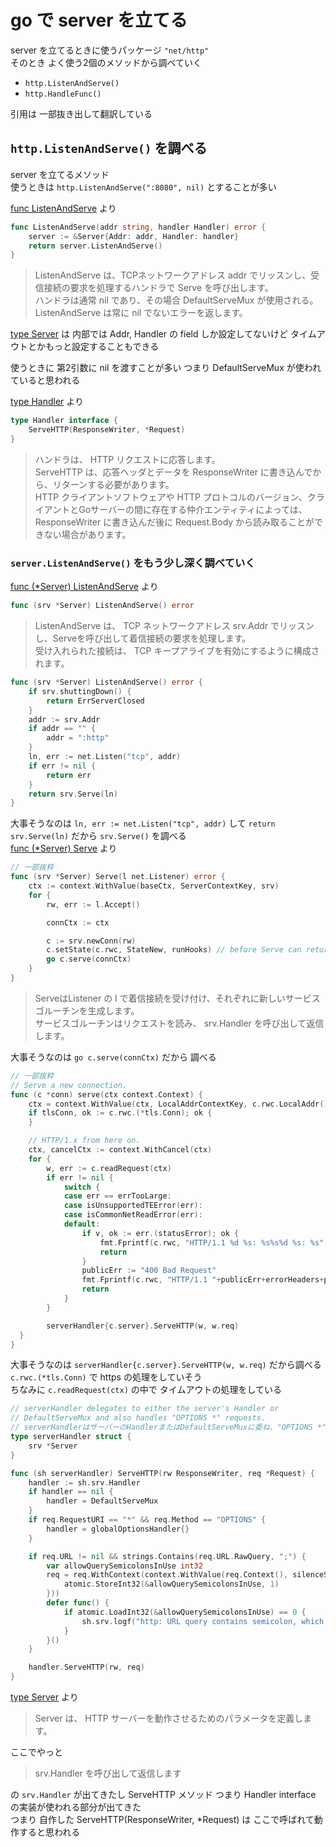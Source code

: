 # go で server を立てる
server を立てるときに使うパッケージ `"net/http"`  
そのとき よく使う2個のメソッドから調べていく  
- `http.ListenAndServe()`  
- `http.HandleFunc()`  

引用は 一部抜き出して翻訳している  

## `http.ListenAndServe()` を調べる
server を立てるメソッド  
使うときは `http.ListenAndServe(":8080", nil)` とすることが多い  

[func ListenAndServe](https://pkg.go.dev/net/http#ListenAndServe) より  
```go
func ListenAndServe(addr string, handler Handler) error {
	server := &Server{Addr: addr, Handler: handler}
	return server.ListenAndServe()
}
```
>ListenAndServe は、TCPネットワークアドレス addr でリッスンし、受信接続の要求を処理するハンドラで Serve を呼び出します。  
>ハンドラは通常 nil であり、その場合 DefaultServeMux が使用される。  
>ListenAndServe は常に nil でないエラーを返します。  

[type Server](https://pkg.go.dev/net/http#Server) は 内部では Addr, Handler の field しか設定してないけど タイムアウトとかもっと設定することもできる  

使うときに 第2引数に nil を渡すことが多い つまり DefaultServeMux が使われていると思われる  

[type Handler](https://pkg.go.dev/net/http#Handler) より  
```go
type Handler interface {
	ServeHTTP(ResponseWriter, *Request)
}
```
>ハンドラは、 HTTP リクエストに応答します。  
>ServeHTTP は、応答ヘッダとデータを ResponseWriter に書き込んでから、リターンする必要があります。  
>HTTP クライアントソフトウェアや HTTP プロトコルのバージョン、クライアントとGoサーバーの間に存在する仲介エンティティによっては、 ResponseWriter に書き込んだ後に Request.Body から読み取ることができない場合があります。  

### `server.ListenAndServe()` をもう少し深く調べていく
[func (*Server) ListenAndServe](https://pkg.go.dev/net/http#Server.ListenAndServe) より  
```go
func (srv *Server) ListenAndServe() error
```
>ListenAndServe は、 TCP ネットワークアドレス srv.Addr でリッスンし、Serveを呼び出して着信接続の要求を処理します。  
>受け入れられた接続は、 TCP キープアライブを有効にするように構成されます。  

```go
func (srv *Server) ListenAndServe() error {
	if srv.shuttingDown() {
		return ErrServerClosed
	}
	addr := srv.Addr
	if addr == "" {
		addr = ":http"
	}
	ln, err := net.Listen("tcp", addr)
	if err != nil {
		return err
	}
	return srv.Serve(ln)
}
```
大事そうなのは `ln, err := net.Listen("tcp", addr)` して `return srv.Serve(ln)` だから `srv.Serve()` を調べる  
[func (*Server) Serve](https://pkg.go.dev/net/http#Server.Serve) より  
```go
// 一部抜粋
func (srv *Server) Serve(l net.Listener) error {
	ctx := context.WithValue(baseCtx, ServerContextKey, srv)
	for {
		rw, err := l.Accept()

		connCtx := ctx

		c := srv.newConn(rw)
		c.setState(c.rwc, StateNew, runHooks) // before Serve can return
		go c.serve(connCtx)
	}
}
```
>ServeはListener の l で着信接続を受け付け、それぞれに新しいサービスゴルーチンを生成します。  
>サービスゴルーチンはリクエストを読み、 srv.Handler を呼び出して返信します。  

大事そうなのは `go c.serve(connCtx)` だから 調べる  

```go
// 一部抜粋
// Serve a new connection.
func (c *conn) serve(ctx context.Context) {
	ctx = context.WithValue(ctx, LocalAddrContextKey, c.rwc.LocalAddr())
	if tlsConn, ok := c.rwc.(*tls.Conn); ok {
	}

	// HTTP/1.x from here on.
	ctx, cancelCtx := context.WithCancel(ctx)
	for {
		w, err := c.readRequest(ctx)
		if err != nil {
			switch {
			case err == errTooLarge:
			case isUnsupportedTEError(err):
			case isCommonNetReadError(err):
			default:
				if v, ok := err.(statusError); ok {
					fmt.Fprintf(c.rwc, "HTTP/1.1 %d %s: %s%s%d %s: %s", v.code, StatusText(v.code), v.text, errorHeaders, v.code, StatusText(v.code), v.text)
					return
				}
				publicErr := "400 Bad Request"
				fmt.Fprintf(c.rwc, "HTTP/1.1 "+publicErr+errorHeaders+publicErr)
				return
			}
		}

		serverHandler{c.server}.ServeHTTP(w, w.req)
  }
}
```
大事そうなのは `serverHandler{c.server}.ServeHTTP(w, w.req)` だから調べる  
`c.rwc.(*tls.Conn)` で https の処理をしていそう  
ちなみに `c.readRequest(ctx)` の中で タイムアウトの処理をしている  
```go
// serverHandler delegates to either the server's Handler or
// DefaultServeMux and also handles "OPTIONS *" requests.
// serverHandlerはサーバーのHandlerまたはDefaultServeMuxに委ね、"OPTIONS *" リクエストも扱います。
type serverHandler struct {
	srv *Server
}

func (sh serverHandler) ServeHTTP(rw ResponseWriter, req *Request) {
	handler := sh.srv.Handler
	if handler == nil {
		handler = DefaultServeMux
	}
	if req.RequestURI == "*" && req.Method == "OPTIONS" {
		handler = globalOptionsHandler{}
	}

	if req.URL != nil && strings.Contains(req.URL.RawQuery, ";") {
		var allowQuerySemicolonsInUse int32
		req = req.WithContext(context.WithValue(req.Context(), silenceSemWarnContextKey, func() {
			atomic.StoreInt32(&allowQuerySemicolonsInUse, 1)
		}))
		defer func() {
			if atomic.LoadInt32(&allowQuerySemicolonsInUse) == 0 {
				sh.srv.logf("http: URL query contains semicolon, which is no longer a supported separator; parts of the query may be stripped when parsed; see golang.org/issue/25192")
			}
		}()
	}

	handler.ServeHTTP(rw, req)
}
```

[type Server](https://pkg.go.dev/net/http?utm_source=gopls#Server) より  
>Server は、 HTTP サーバーを動作させるためのパラメータを定義します。  

ここでやっと  
>srv.Handler を呼び出して返信します  

の `srv.Handler` が出てきたし ServeHTTP メソッド つまり Handler interface の実装が使われる部分が出てきた  
つまり 自作した ServeHTTP(ResponseWriter, *Request) は ここで呼ばれて動作すると思われる  
